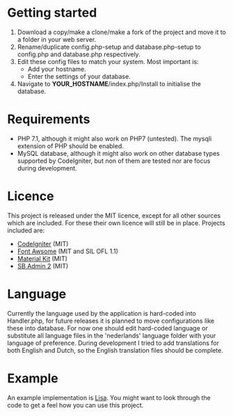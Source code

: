 # Getting started
 1. Download a copy/make a clone/make a fork of the project and move it to a folder in your web server.
 1. Rename/duplicate config.php-setup and database.php-setup to config.php and database.php respectively.
 1. Edit these config files to match your system. Most important is:
    * Add your hostname.
    * Enter the settings of your database.
 1. Navigate to __YOUR_HOSTNAME__/index.php/Install to initialise the database.

# Requirements
 * PHP 7.1, although it might also work on PHP7 (untested). The mysqli extension of PHP should be enabled.
 * MySQL database, although it might also work on other database types supported by CodeIgniter, but non of them are tested nor are focus during development.

# Licence
This project is released under the MIT licence, except for all other sources which are included.
For these their own licence will still be in place. Projects included are:
 - [CodeIgniter](https://codeigniter.com) (MIT)
 - [Font Awsome](https://github.com/FortAwesome/Font-Awesome) (MIT and SIL OFL 1.1)
 - [Material Kit](https://github.com/creativetimofficial/material-kit/blob/master/LICENSE.md) (MIT)
 - [SB Admin 2](https://github.com/BlackrockDigital/startbootstrap-sb-admin-2) (MIT)
 
# Language
Currently the language used by the application is hard-coded into Handler.php, for future releases it is planned to move configurations like these into database. For now one should edit hard-coded language or substitute all language files in the 'nederlands' language folder with your language of preference. During development I tried to add translations for both English and Dutch, so the English translation files should be complete.

# Example
An example implementation is [Lisa](https://github.com/Addono/lisa). You might want to look through the code to get a feel how you can use this project.
